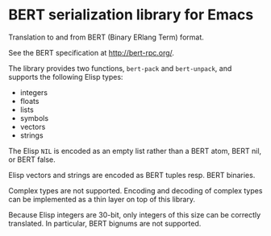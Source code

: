 # BERT serialization library for Emacs

Translation to and from BERT (Binary ERlang Term) format.

See the BERT specification at http://bert-rpc.org/.

The library provides two functions, `bert-pack` and `bert-unpack`,
and supports the following Elisp types:
 - integers
 - floats
 - lists
 - symbols
 - vectors
 - strings

The Elisp `NIL` is encoded as an empty list rather than a BERT atom,
BERT nil, or BERT false.

Elisp vectors and strings are encoded as BERT tuples resp. BERT
binaries.

Complex types are not supported.  Encoding and decoding of complex
types can be implemented as a thin layer on top of this library.

Because Elisp integers are 30-bit, only integers of this size can be
correctly translated.  In particular, BERT bignums are not supported.
